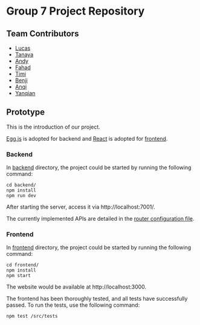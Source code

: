 # Group 7 Project Repository

## Team Contributors

- [Lucas](contributors/lucas.md)
- [Tanaya](contributors/tanaya.md)
- [Andy](contributors/andy.md)
- [Fahad](contributors/fahad.md)
- [Timi](contributors/timi.md)
- [Benji](contributors/benji.md)
- [Anqi](contributors/anqi.md)
- [Yanqian](contributors/yanqian.md)

## Prototype

This is the introduction of our project.

[Egg.js](https://www.eggjs.org) is adopted for backend and [React]((https://github.com/facebook/create-react-app)) is adopted for [frontend](./frontend/).

### Backend

In [backend](./backend/) directory, the project could be started by running the following command:

```shell
cd backend/
npm install
npm run dev
```

After starting the server, access it via http://localhost:7001/.

The currently implemented APIs are detailed in the [router configuration file](./backend/app/router.js).

### Frontend

In [frontend](./frontend/) directory, the project could be started by running the following command:

```shell
cd frontend/
npm install
npm start
```

The website would be available at http://localhost:3000.

The frontend has been thoroughly tested, and all tests have successfully passed. To run the tests, use the following command:

```shell
npm test /src/tests
```


